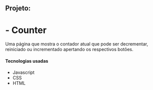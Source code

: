 ## Projeto:

# - Counter

Uma página que mostra o contador atual que pode ser decrementar, reiniciado ou incrementado apertando os respectivos botões.

#### Tecnologias usadas
 - Javascript
 - CSS
 - HTML
